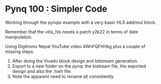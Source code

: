 # Pynq 100 : Simpler Code

Working through the pynqio example with a very basic HLS add/mul block.

Remember that the vitis_hls needs a patch y2k22 in terms of date manipulation.

Using Digitronix Nepal YouTube video 4WnFQFHrtkg plus a couple of missing steps.

1. After doing the Vivado block design and bitstream generation.
1. Export to a new folder on the pynq: the bistream file, the exported design and also the .hwh file.
1. Note the apparent need to rename all consistently.


